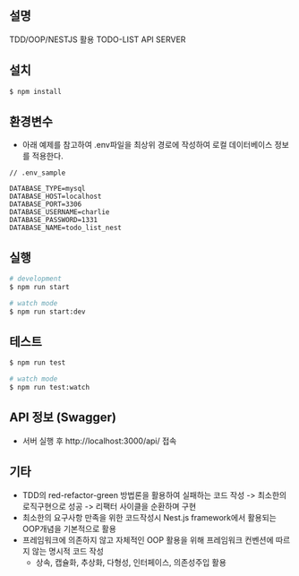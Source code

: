 
## 설명

TDD/OOP/NESTJS 활용 TODO-LIST API SERVER

## 설치

```bash
$ npm install
```

## 환경변수
* 아래 예제를 참고하여 .env파일을 최상위 경로에 작성하여 로컬 데이터베이스 정보를 적용한다.

```
// .env_sample

DATABASE_TYPE=mysql
DATABASE_HOST=localhost
DATABASE_PORT=3306
DATABASE_USERNAME=charlie
DATABASE_PASSWORD=1331
DATABASE_NAME=todo_list_nest

```

## 실행

```bash
# development
$ npm run start

# watch mode
$ npm run start:dev

```

## 테스트

```bash
$ npm run test

# watch mode
$ npm run test:watch
```

## API 정보 (Swagger)
* 서버 실행 후 http://localhost:3000/api/ 접속

## 기타
* TDD의 red-refactor-green 방법론을 활용하여 실패하는 코드 작성 -> 최소한의 로직구현으로 성공 -> 리팩터 사이클을 순환하며 구현
* 최소한의 요구사항 만족을 위한 코드작성시 Nest.js framework에서 활용되는 OOP개념을 기본적으로 활용
* 프레임워크에 의존하지 않고 자체적인 OOP 활용을 위해 프레임워크 컨벤션에 따르지 않는 명시적 코드 작성
  * 상속, 캡슐화, 추상화, 다형성, 인터페이스, 의존성주입 활용

